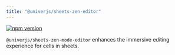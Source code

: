 ```yaml
---
title: "@univerjs/sheets-zen-editor"
---
```


[![npm version](https://img.shields.io/npm/v/@univerjs/sheets-zen-editor)](https://npmjs.org/package/@univerjs/sheets-zen-editor)

`@univerjs/sheets-zen-mode-editor` enhances the immersive editing experience for cells in sheets.

<!--package-locales start-->
<!--package-locales end-->

<!--package-assets start-->
<!--package-assets end-->